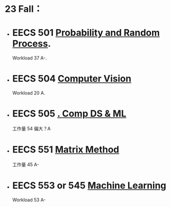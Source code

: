 # 23 Fall： 

- # EECS 501 [Probability and Random Process](https://atlas.ai.umich.edu/course/EECS%20501/). 
	Workload 37 A-. 

- # EECS 504 [Computer Vision](https://atlas.ai.umich.edu/course/EECS%20504/) 
	Workload 20 A. 
	
- # EECS 505 [. Comp DS & ML](https://atlas.ai.umich.edu/course/EECS%20505/)
	工作量 54 偏大？A
	
- # EECS 551 [Matrix Method](https://atlas.ai.umich.edu/course/EECS%20551/) 
	工作量 45 A-

- # EECS 553 or 545 [Machine Learning]()  
   Workload 53 A-

